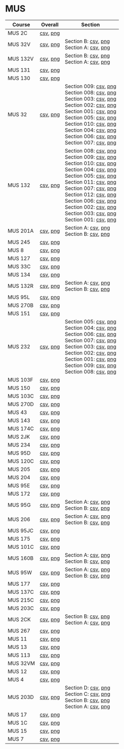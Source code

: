 # MUS

| Course | Overall | Section |
| ------ | ------- | ------- |
| MUS 2C | [csv](https://github.com/UCSD-Historical-Enrollment-Data//Users/ryanbatubara/Desktop/2024Spring/blob/main/overall/MUS%202C.csv), [png](https://raw.githubusercontent.com/UCSD-Historical-Enrollment-Data//Users/ryanbatubara/Desktop/2024Spring/main/plot_overall/MUS%202C.png) |  |
| MUS 32V | [csv](https://github.com/UCSD-Historical-Enrollment-Data//Users/ryanbatubara/Desktop/2024Spring/blob/main/overall/MUS%2032V.csv), [png](https://raw.githubusercontent.com/UCSD-Historical-Enrollment-Data//Users/ryanbatubara/Desktop/2024Spring/main/plot_overall/MUS%2032V.png) | Section B: [csv](https://github.com/UCSD-Historical-Enrollment-Data//Users/ryanbatubara/Desktop/2024Spring/blob/main/section/MUS%2032V_B.csv), [png](https://raw.githubusercontent.com/UCSD-Historical-Enrollment-Data//Users/ryanbatubara/Desktop/2024Spring/main/plot_section/MUS%2032V_B.png)<br>Section A: [csv](https://github.com/UCSD-Historical-Enrollment-Data//Users/ryanbatubara/Desktop/2024Spring/blob/main/section/MUS%2032V_A.csv), [png](https://raw.githubusercontent.com/UCSD-Historical-Enrollment-Data//Users/ryanbatubara/Desktop/2024Spring/main/plot_section/MUS%2032V_A.png) |
| MUS 132V | [csv](https://github.com/UCSD-Historical-Enrollment-Data//Users/ryanbatubara/Desktop/2024Spring/blob/main/overall/MUS%20132V.csv), [png](https://raw.githubusercontent.com/UCSD-Historical-Enrollment-Data//Users/ryanbatubara/Desktop/2024Spring/main/plot_overall/MUS%20132V.png) | Section B: [csv](https://github.com/UCSD-Historical-Enrollment-Data//Users/ryanbatubara/Desktop/2024Spring/blob/main/section/MUS%20132V_B.csv), [png](https://raw.githubusercontent.com/UCSD-Historical-Enrollment-Data//Users/ryanbatubara/Desktop/2024Spring/main/plot_section/MUS%20132V_B.png)<br>Section A: [csv](https://github.com/UCSD-Historical-Enrollment-Data//Users/ryanbatubara/Desktop/2024Spring/blob/main/section/MUS%20132V_A.csv), [png](https://raw.githubusercontent.com/UCSD-Historical-Enrollment-Data//Users/ryanbatubara/Desktop/2024Spring/main/plot_section/MUS%20132V_A.png) |
| MUS 131 | [csv](https://github.com/UCSD-Historical-Enrollment-Data//Users/ryanbatubara/Desktop/2024Spring/blob/main/overall/MUS%20131.csv), [png](https://raw.githubusercontent.com/UCSD-Historical-Enrollment-Data//Users/ryanbatubara/Desktop/2024Spring/main/plot_overall/MUS%20131.png) |  |
| MUS 130 | [csv](https://github.com/UCSD-Historical-Enrollment-Data//Users/ryanbatubara/Desktop/2024Spring/blob/main/overall/MUS%20130.csv), [png](https://raw.githubusercontent.com/UCSD-Historical-Enrollment-Data//Users/ryanbatubara/Desktop/2024Spring/main/plot_overall/MUS%20130.png) |  |
| MUS 32 | [csv](https://github.com/UCSD-Historical-Enrollment-Data//Users/ryanbatubara/Desktop/2024Spring/blob/main/overall/MUS%2032.csv), [png](https://raw.githubusercontent.com/UCSD-Historical-Enrollment-Data//Users/ryanbatubara/Desktop/2024Spring/main/plot_overall/MUS%2032.png) | Section 009: [csv](https://github.com/UCSD-Historical-Enrollment-Data//Users/ryanbatubara/Desktop/2024Spring/blob/main/section/MUS%2032_009.csv), [png](https://raw.githubusercontent.com/UCSD-Historical-Enrollment-Data//Users/ryanbatubara/Desktop/2024Spring/main/plot_section/MUS%2032_009.png)<br>Section 008: [csv](https://github.com/UCSD-Historical-Enrollment-Data//Users/ryanbatubara/Desktop/2024Spring/blob/main/section/MUS%2032_008.csv), [png](https://raw.githubusercontent.com/UCSD-Historical-Enrollment-Data//Users/ryanbatubara/Desktop/2024Spring/main/plot_section/MUS%2032_008.png)<br>Section 003: [csv](https://github.com/UCSD-Historical-Enrollment-Data//Users/ryanbatubara/Desktop/2024Spring/blob/main/section/MUS%2032_003.csv), [png](https://raw.githubusercontent.com/UCSD-Historical-Enrollment-Data//Users/ryanbatubara/Desktop/2024Spring/main/plot_section/MUS%2032_003.png)<br>Section 002: [csv](https://github.com/UCSD-Historical-Enrollment-Data//Users/ryanbatubara/Desktop/2024Spring/blob/main/section/MUS%2032_002.csv), [png](https://raw.githubusercontent.com/UCSD-Historical-Enrollment-Data//Users/ryanbatubara/Desktop/2024Spring/main/plot_section/MUS%2032_002.png)<br>Section 001: [csv](https://github.com/UCSD-Historical-Enrollment-Data//Users/ryanbatubara/Desktop/2024Spring/blob/main/section/MUS%2032_001.csv), [png](https://raw.githubusercontent.com/UCSD-Historical-Enrollment-Data//Users/ryanbatubara/Desktop/2024Spring/main/plot_section/MUS%2032_001.png)<br>Section 005: [csv](https://github.com/UCSD-Historical-Enrollment-Data//Users/ryanbatubara/Desktop/2024Spring/blob/main/section/MUS%2032_005.csv), [png](https://raw.githubusercontent.com/UCSD-Historical-Enrollment-Data//Users/ryanbatubara/Desktop/2024Spring/main/plot_section/MUS%2032_005.png)<br>Section 010: [csv](https://github.com/UCSD-Historical-Enrollment-Data//Users/ryanbatubara/Desktop/2024Spring/blob/main/section/MUS%2032_010.csv), [png](https://raw.githubusercontent.com/UCSD-Historical-Enrollment-Data//Users/ryanbatubara/Desktop/2024Spring/main/plot_section/MUS%2032_010.png)<br>Section 004: [csv](https://github.com/UCSD-Historical-Enrollment-Data//Users/ryanbatubara/Desktop/2024Spring/blob/main/section/MUS%2032_004.csv), [png](https://raw.githubusercontent.com/UCSD-Historical-Enrollment-Data//Users/ryanbatubara/Desktop/2024Spring/main/plot_section/MUS%2032_004.png)<br>Section 006: [csv](https://github.com/UCSD-Historical-Enrollment-Data//Users/ryanbatubara/Desktop/2024Spring/blob/main/section/MUS%2032_006.csv), [png](https://raw.githubusercontent.com/UCSD-Historical-Enrollment-Data//Users/ryanbatubara/Desktop/2024Spring/main/plot_section/MUS%2032_006.png)<br>Section 007: [csv](https://github.com/UCSD-Historical-Enrollment-Data//Users/ryanbatubara/Desktop/2024Spring/blob/main/section/MUS%2032_007.csv), [png](https://raw.githubusercontent.com/UCSD-Historical-Enrollment-Data//Users/ryanbatubara/Desktop/2024Spring/main/plot_section/MUS%2032_007.png) |
| MUS 132 | [csv](https://github.com/UCSD-Historical-Enrollment-Data//Users/ryanbatubara/Desktop/2024Spring/blob/main/overall/MUS%20132.csv), [png](https://raw.githubusercontent.com/UCSD-Historical-Enrollment-Data//Users/ryanbatubara/Desktop/2024Spring/main/plot_overall/MUS%20132.png) | Section 008: [csv](https://github.com/UCSD-Historical-Enrollment-Data//Users/ryanbatubara/Desktop/2024Spring/blob/main/section/MUS%20132_008.csv), [png](https://raw.githubusercontent.com/UCSD-Historical-Enrollment-Data//Users/ryanbatubara/Desktop/2024Spring/main/plot_section/MUS%20132_008.png)<br>Section 009: [csv](https://github.com/UCSD-Historical-Enrollment-Data//Users/ryanbatubara/Desktop/2024Spring/blob/main/section/MUS%20132_009.csv), [png](https://raw.githubusercontent.com/UCSD-Historical-Enrollment-Data//Users/ryanbatubara/Desktop/2024Spring/main/plot_section/MUS%20132_009.png)<br>Section 010: [csv](https://github.com/UCSD-Historical-Enrollment-Data//Users/ryanbatubara/Desktop/2024Spring/blob/main/section/MUS%20132_010.csv), [png](https://raw.githubusercontent.com/UCSD-Historical-Enrollment-Data//Users/ryanbatubara/Desktop/2024Spring/main/plot_section/MUS%20132_010.png)<br>Section 004: [csv](https://github.com/UCSD-Historical-Enrollment-Data//Users/ryanbatubara/Desktop/2024Spring/blob/main/section/MUS%20132_004.csv), [png](https://raw.githubusercontent.com/UCSD-Historical-Enrollment-Data//Users/ryanbatubara/Desktop/2024Spring/main/plot_section/MUS%20132_004.png)<br>Section 005: [csv](https://github.com/UCSD-Historical-Enrollment-Data//Users/ryanbatubara/Desktop/2024Spring/blob/main/section/MUS%20132_005.csv), [png](https://raw.githubusercontent.com/UCSD-Historical-Enrollment-Data//Users/ryanbatubara/Desktop/2024Spring/main/plot_section/MUS%20132_005.png)<br>Section 011: [csv](https://github.com/UCSD-Historical-Enrollment-Data//Users/ryanbatubara/Desktop/2024Spring/blob/main/section/MUS%20132_011.csv), [png](https://raw.githubusercontent.com/UCSD-Historical-Enrollment-Data//Users/ryanbatubara/Desktop/2024Spring/main/plot_section/MUS%20132_011.png)<br>Section 007: [csv](https://github.com/UCSD-Historical-Enrollment-Data//Users/ryanbatubara/Desktop/2024Spring/blob/main/section/MUS%20132_007.csv), [png](https://raw.githubusercontent.com/UCSD-Historical-Enrollment-Data//Users/ryanbatubara/Desktop/2024Spring/main/plot_section/MUS%20132_007.png)<br>Section 012: [csv](https://github.com/UCSD-Historical-Enrollment-Data//Users/ryanbatubara/Desktop/2024Spring/blob/main/section/MUS%20132_012.csv), [png](https://raw.githubusercontent.com/UCSD-Historical-Enrollment-Data//Users/ryanbatubara/Desktop/2024Spring/main/plot_section/MUS%20132_012.png)<br>Section 006: [csv](https://github.com/UCSD-Historical-Enrollment-Data//Users/ryanbatubara/Desktop/2024Spring/blob/main/section/MUS%20132_006.csv), [png](https://raw.githubusercontent.com/UCSD-Historical-Enrollment-Data//Users/ryanbatubara/Desktop/2024Spring/main/plot_section/MUS%20132_006.png)<br>Section 002: [csv](https://github.com/UCSD-Historical-Enrollment-Data//Users/ryanbatubara/Desktop/2024Spring/blob/main/section/MUS%20132_002.csv), [png](https://raw.githubusercontent.com/UCSD-Historical-Enrollment-Data//Users/ryanbatubara/Desktop/2024Spring/main/plot_section/MUS%20132_002.png)<br>Section 003: [csv](https://github.com/UCSD-Historical-Enrollment-Data//Users/ryanbatubara/Desktop/2024Spring/blob/main/section/MUS%20132_003.csv), [png](https://raw.githubusercontent.com/UCSD-Historical-Enrollment-Data//Users/ryanbatubara/Desktop/2024Spring/main/plot_section/MUS%20132_003.png)<br>Section 001: [csv](https://github.com/UCSD-Historical-Enrollment-Data//Users/ryanbatubara/Desktop/2024Spring/blob/main/section/MUS%20132_001.csv), [png](https://raw.githubusercontent.com/UCSD-Historical-Enrollment-Data//Users/ryanbatubara/Desktop/2024Spring/main/plot_section/MUS%20132_001.png) |
| MUS 201A | [csv](https://github.com/UCSD-Historical-Enrollment-Data//Users/ryanbatubara/Desktop/2024Spring/blob/main/overall/MUS%20201A.csv), [png](https://raw.githubusercontent.com/UCSD-Historical-Enrollment-Data//Users/ryanbatubara/Desktop/2024Spring/main/plot_overall/MUS%20201A.png) | Section A: [csv](https://github.com/UCSD-Historical-Enrollment-Data//Users/ryanbatubara/Desktop/2024Spring/blob/main/section/MUS%20201A_A.csv), [png](https://raw.githubusercontent.com/UCSD-Historical-Enrollment-Data//Users/ryanbatubara/Desktop/2024Spring/main/plot_section/MUS%20201A_A.png)<br>Section B: [csv](https://github.com/UCSD-Historical-Enrollment-Data//Users/ryanbatubara/Desktop/2024Spring/blob/main/section/MUS%20201A_B.csv), [png](https://raw.githubusercontent.com/UCSD-Historical-Enrollment-Data//Users/ryanbatubara/Desktop/2024Spring/main/plot_section/MUS%20201A_B.png) |
| MUS 245 | [csv](https://github.com/UCSD-Historical-Enrollment-Data//Users/ryanbatubara/Desktop/2024Spring/blob/main/overall/MUS%20245.csv), [png](https://raw.githubusercontent.com/UCSD-Historical-Enrollment-Data//Users/ryanbatubara/Desktop/2024Spring/main/plot_overall/MUS%20245.png) |  |
| MUS 8 | [csv](https://github.com/UCSD-Historical-Enrollment-Data//Users/ryanbatubara/Desktop/2024Spring/blob/main/overall/MUS%208.csv), [png](https://raw.githubusercontent.com/UCSD-Historical-Enrollment-Data//Users/ryanbatubara/Desktop/2024Spring/main/plot_overall/MUS%208.png) |  |
| MUS 127 | [csv](https://github.com/UCSD-Historical-Enrollment-Data//Users/ryanbatubara/Desktop/2024Spring/blob/main/overall/MUS%20127.csv), [png](https://raw.githubusercontent.com/UCSD-Historical-Enrollment-Data//Users/ryanbatubara/Desktop/2024Spring/main/plot_overall/MUS%20127.png) |  |
| MUS 33C | [csv](https://github.com/UCSD-Historical-Enrollment-Data//Users/ryanbatubara/Desktop/2024Spring/blob/main/overall/MUS%2033C.csv), [png](https://raw.githubusercontent.com/UCSD-Historical-Enrollment-Data//Users/ryanbatubara/Desktop/2024Spring/main/plot_overall/MUS%2033C.png) |  |
| MUS 134 | [csv](https://github.com/UCSD-Historical-Enrollment-Data//Users/ryanbatubara/Desktop/2024Spring/blob/main/overall/MUS%20134.csv), [png](https://raw.githubusercontent.com/UCSD-Historical-Enrollment-Data//Users/ryanbatubara/Desktop/2024Spring/main/plot_overall/MUS%20134.png) |  |
| MUS 132R | [csv](https://github.com/UCSD-Historical-Enrollment-Data//Users/ryanbatubara/Desktop/2024Spring/blob/main/overall/MUS%20132R.csv), [png](https://raw.githubusercontent.com/UCSD-Historical-Enrollment-Data//Users/ryanbatubara/Desktop/2024Spring/main/plot_overall/MUS%20132R.png) | Section A: [csv](https://github.com/UCSD-Historical-Enrollment-Data//Users/ryanbatubara/Desktop/2024Spring/blob/main/section/MUS%20132R_A.csv), [png](https://raw.githubusercontent.com/UCSD-Historical-Enrollment-Data//Users/ryanbatubara/Desktop/2024Spring/main/plot_section/MUS%20132R_A.png)<br>Section B: [csv](https://github.com/UCSD-Historical-Enrollment-Data//Users/ryanbatubara/Desktop/2024Spring/blob/main/section/MUS%20132R_B.csv), [png](https://raw.githubusercontent.com/UCSD-Historical-Enrollment-Data//Users/ryanbatubara/Desktop/2024Spring/main/plot_section/MUS%20132R_B.png) |
| MUS 95L | [csv](https://github.com/UCSD-Historical-Enrollment-Data//Users/ryanbatubara/Desktop/2024Spring/blob/main/overall/MUS%2095L.csv), [png](https://raw.githubusercontent.com/UCSD-Historical-Enrollment-Data//Users/ryanbatubara/Desktop/2024Spring/main/plot_overall/MUS%2095L.png) |  |
| MUS 270B | [csv](https://github.com/UCSD-Historical-Enrollment-Data//Users/ryanbatubara/Desktop/2024Spring/blob/main/overall/MUS%20270B.csv), [png](https://raw.githubusercontent.com/UCSD-Historical-Enrollment-Data//Users/ryanbatubara/Desktop/2024Spring/main/plot_overall/MUS%20270B.png) |  |
| MUS 151 | [csv](https://github.com/UCSD-Historical-Enrollment-Data//Users/ryanbatubara/Desktop/2024Spring/blob/main/overall/MUS%20151.csv), [png](https://raw.githubusercontent.com/UCSD-Historical-Enrollment-Data//Users/ryanbatubara/Desktop/2024Spring/main/plot_overall/MUS%20151.png) |  |
| MUS 232 | [csv](https://github.com/UCSD-Historical-Enrollment-Data//Users/ryanbatubara/Desktop/2024Spring/blob/main/overall/MUS%20232.csv), [png](https://raw.githubusercontent.com/UCSD-Historical-Enrollment-Data//Users/ryanbatubara/Desktop/2024Spring/main/plot_overall/MUS%20232.png) | Section 005: [csv](https://github.com/UCSD-Historical-Enrollment-Data//Users/ryanbatubara/Desktop/2024Spring/blob/main/section/MUS%20232_005.csv), [png](https://raw.githubusercontent.com/UCSD-Historical-Enrollment-Data//Users/ryanbatubara/Desktop/2024Spring/main/plot_section/MUS%20232_005.png)<br>Section 004: [csv](https://github.com/UCSD-Historical-Enrollment-Data//Users/ryanbatubara/Desktop/2024Spring/blob/main/section/MUS%20232_004.csv), [png](https://raw.githubusercontent.com/UCSD-Historical-Enrollment-Data//Users/ryanbatubara/Desktop/2024Spring/main/plot_section/MUS%20232_004.png)<br>Section 006: [csv](https://github.com/UCSD-Historical-Enrollment-Data//Users/ryanbatubara/Desktop/2024Spring/blob/main/section/MUS%20232_006.csv), [png](https://raw.githubusercontent.com/UCSD-Historical-Enrollment-Data//Users/ryanbatubara/Desktop/2024Spring/main/plot_section/MUS%20232_006.png)<br>Section 007: [csv](https://github.com/UCSD-Historical-Enrollment-Data//Users/ryanbatubara/Desktop/2024Spring/blob/main/section/MUS%20232_007.csv), [png](https://raw.githubusercontent.com/UCSD-Historical-Enrollment-Data//Users/ryanbatubara/Desktop/2024Spring/main/plot_section/MUS%20232_007.png)<br>Section 003: [csv](https://github.com/UCSD-Historical-Enrollment-Data//Users/ryanbatubara/Desktop/2024Spring/blob/main/section/MUS%20232_003.csv), [png](https://raw.githubusercontent.com/UCSD-Historical-Enrollment-Data//Users/ryanbatubara/Desktop/2024Spring/main/plot_section/MUS%20232_003.png)<br>Section 002: [csv](https://github.com/UCSD-Historical-Enrollment-Data//Users/ryanbatubara/Desktop/2024Spring/blob/main/section/MUS%20232_002.csv), [png](https://raw.githubusercontent.com/UCSD-Historical-Enrollment-Data//Users/ryanbatubara/Desktop/2024Spring/main/plot_section/MUS%20232_002.png)<br>Section 001: [csv](https://github.com/UCSD-Historical-Enrollment-Data//Users/ryanbatubara/Desktop/2024Spring/blob/main/section/MUS%20232_001.csv), [png](https://raw.githubusercontent.com/UCSD-Historical-Enrollment-Data//Users/ryanbatubara/Desktop/2024Spring/main/plot_section/MUS%20232_001.png)<br>Section 009: [csv](https://github.com/UCSD-Historical-Enrollment-Data//Users/ryanbatubara/Desktop/2024Spring/blob/main/section/MUS%20232_009.csv), [png](https://raw.githubusercontent.com/UCSD-Historical-Enrollment-Data//Users/ryanbatubara/Desktop/2024Spring/main/plot_section/MUS%20232_009.png)<br>Section 008: [csv](https://github.com/UCSD-Historical-Enrollment-Data//Users/ryanbatubara/Desktop/2024Spring/blob/main/section/MUS%20232_008.csv), [png](https://raw.githubusercontent.com/UCSD-Historical-Enrollment-Data//Users/ryanbatubara/Desktop/2024Spring/main/plot_section/MUS%20232_008.png) |
| MUS 103F | [csv](https://github.com/UCSD-Historical-Enrollment-Data//Users/ryanbatubara/Desktop/2024Spring/blob/main/overall/MUS%20103F.csv), [png](https://raw.githubusercontent.com/UCSD-Historical-Enrollment-Data//Users/ryanbatubara/Desktop/2024Spring/main/plot_overall/MUS%20103F.png) |  |
| MUS 150 | [csv](https://github.com/UCSD-Historical-Enrollment-Data//Users/ryanbatubara/Desktop/2024Spring/blob/main/overall/MUS%20150.csv), [png](https://raw.githubusercontent.com/UCSD-Historical-Enrollment-Data//Users/ryanbatubara/Desktop/2024Spring/main/plot_overall/MUS%20150.png) |  |
| MUS 103C | [csv](https://github.com/UCSD-Historical-Enrollment-Data//Users/ryanbatubara/Desktop/2024Spring/blob/main/overall/MUS%20103C.csv), [png](https://raw.githubusercontent.com/UCSD-Historical-Enrollment-Data//Users/ryanbatubara/Desktop/2024Spring/main/plot_overall/MUS%20103C.png) |  |
| MUS 270D | [csv](https://github.com/UCSD-Historical-Enrollment-Data//Users/ryanbatubara/Desktop/2024Spring/blob/main/overall/MUS%20270D.csv), [png](https://raw.githubusercontent.com/UCSD-Historical-Enrollment-Data//Users/ryanbatubara/Desktop/2024Spring/main/plot_overall/MUS%20270D.png) |  |
| MUS 43 | [csv](https://github.com/UCSD-Historical-Enrollment-Data//Users/ryanbatubara/Desktop/2024Spring/blob/main/overall/MUS%2043.csv), [png](https://raw.githubusercontent.com/UCSD-Historical-Enrollment-Data//Users/ryanbatubara/Desktop/2024Spring/main/plot_overall/MUS%2043.png) |  |
| MUS 143 | [csv](https://github.com/UCSD-Historical-Enrollment-Data//Users/ryanbatubara/Desktop/2024Spring/blob/main/overall/MUS%20143.csv), [png](https://raw.githubusercontent.com/UCSD-Historical-Enrollment-Data//Users/ryanbatubara/Desktop/2024Spring/main/plot_overall/MUS%20143.png) |  |
| MUS 174C | [csv](https://github.com/UCSD-Historical-Enrollment-Data//Users/ryanbatubara/Desktop/2024Spring/blob/main/overall/MUS%20174C.csv), [png](https://raw.githubusercontent.com/UCSD-Historical-Enrollment-Data//Users/ryanbatubara/Desktop/2024Spring/main/plot_overall/MUS%20174C.png) |  |
| MUS 2JK | [csv](https://github.com/UCSD-Historical-Enrollment-Data//Users/ryanbatubara/Desktop/2024Spring/blob/main/overall/MUS%202JK.csv), [png](https://raw.githubusercontent.com/UCSD-Historical-Enrollment-Data//Users/ryanbatubara/Desktop/2024Spring/main/plot_overall/MUS%202JK.png) |  |
| MUS 234 | [csv](https://github.com/UCSD-Historical-Enrollment-Data//Users/ryanbatubara/Desktop/2024Spring/blob/main/overall/MUS%20234.csv), [png](https://raw.githubusercontent.com/UCSD-Historical-Enrollment-Data//Users/ryanbatubara/Desktop/2024Spring/main/plot_overall/MUS%20234.png) |  |
| MUS 95D | [csv](https://github.com/UCSD-Historical-Enrollment-Data//Users/ryanbatubara/Desktop/2024Spring/blob/main/overall/MUS%2095D.csv), [png](https://raw.githubusercontent.com/UCSD-Historical-Enrollment-Data//Users/ryanbatubara/Desktop/2024Spring/main/plot_overall/MUS%2095D.png) |  |
| MUS 120C | [csv](https://github.com/UCSD-Historical-Enrollment-Data//Users/ryanbatubara/Desktop/2024Spring/blob/main/overall/MUS%20120C.csv), [png](https://raw.githubusercontent.com/UCSD-Historical-Enrollment-Data//Users/ryanbatubara/Desktop/2024Spring/main/plot_overall/MUS%20120C.png) |  |
| MUS 205 | [csv](https://github.com/UCSD-Historical-Enrollment-Data//Users/ryanbatubara/Desktop/2024Spring/blob/main/overall/MUS%20205.csv), [png](https://raw.githubusercontent.com/UCSD-Historical-Enrollment-Data//Users/ryanbatubara/Desktop/2024Spring/main/plot_overall/MUS%20205.png) |  |
| MUS 204 | [csv](https://github.com/UCSD-Historical-Enrollment-Data//Users/ryanbatubara/Desktop/2024Spring/blob/main/overall/MUS%20204.csv), [png](https://raw.githubusercontent.com/UCSD-Historical-Enrollment-Data//Users/ryanbatubara/Desktop/2024Spring/main/plot_overall/MUS%20204.png) |  |
| MUS 95E | [csv](https://github.com/UCSD-Historical-Enrollment-Data//Users/ryanbatubara/Desktop/2024Spring/blob/main/overall/MUS%2095E.csv), [png](https://raw.githubusercontent.com/UCSD-Historical-Enrollment-Data//Users/ryanbatubara/Desktop/2024Spring/main/plot_overall/MUS%2095E.png) |  |
| MUS 172 | [csv](https://github.com/UCSD-Historical-Enrollment-Data//Users/ryanbatubara/Desktop/2024Spring/blob/main/overall/MUS%20172.csv), [png](https://raw.githubusercontent.com/UCSD-Historical-Enrollment-Data//Users/ryanbatubara/Desktop/2024Spring/main/plot_overall/MUS%20172.png) |  |
| MUS 95G | [csv](https://github.com/UCSD-Historical-Enrollment-Data//Users/ryanbatubara/Desktop/2024Spring/blob/main/overall/MUS%2095G.csv), [png](https://raw.githubusercontent.com/UCSD-Historical-Enrollment-Data//Users/ryanbatubara/Desktop/2024Spring/main/plot_overall/MUS%2095G.png) | Section A: [csv](https://github.com/UCSD-Historical-Enrollment-Data//Users/ryanbatubara/Desktop/2024Spring/blob/main/section/MUS%2095G_A.csv), [png](https://raw.githubusercontent.com/UCSD-Historical-Enrollment-Data//Users/ryanbatubara/Desktop/2024Spring/main/plot_section/MUS%2095G_A.png)<br>Section B: [csv](https://github.com/UCSD-Historical-Enrollment-Data//Users/ryanbatubara/Desktop/2024Spring/blob/main/section/MUS%2095G_B.csv), [png](https://raw.githubusercontent.com/UCSD-Historical-Enrollment-Data//Users/ryanbatubara/Desktop/2024Spring/main/plot_section/MUS%2095G_B.png) |
| MUS 206 | [csv](https://github.com/UCSD-Historical-Enrollment-Data//Users/ryanbatubara/Desktop/2024Spring/blob/main/overall/MUS%20206.csv), [png](https://raw.githubusercontent.com/UCSD-Historical-Enrollment-Data//Users/ryanbatubara/Desktop/2024Spring/main/plot_overall/MUS%20206.png) | Section A: [csv](https://github.com/UCSD-Historical-Enrollment-Data//Users/ryanbatubara/Desktop/2024Spring/blob/main/section/MUS%20206_A.csv), [png](https://raw.githubusercontent.com/UCSD-Historical-Enrollment-Data//Users/ryanbatubara/Desktop/2024Spring/main/plot_section/MUS%20206_A.png)<br>Section B: [csv](https://github.com/UCSD-Historical-Enrollment-Data//Users/ryanbatubara/Desktop/2024Spring/blob/main/section/MUS%20206_B.csv), [png](https://raw.githubusercontent.com/UCSD-Historical-Enrollment-Data//Users/ryanbatubara/Desktop/2024Spring/main/plot_section/MUS%20206_B.png) |
| MUS 95JC | [csv](https://github.com/UCSD-Historical-Enrollment-Data//Users/ryanbatubara/Desktop/2024Spring/blob/main/overall/MUS%2095JC.csv), [png](https://raw.githubusercontent.com/UCSD-Historical-Enrollment-Data//Users/ryanbatubara/Desktop/2024Spring/main/plot_overall/MUS%2095JC.png) |  |
| MUS 175 | [csv](https://github.com/UCSD-Historical-Enrollment-Data//Users/ryanbatubara/Desktop/2024Spring/blob/main/overall/MUS%20175.csv), [png](https://raw.githubusercontent.com/UCSD-Historical-Enrollment-Data//Users/ryanbatubara/Desktop/2024Spring/main/plot_overall/MUS%20175.png) |  |
| MUS 101C | [csv](https://github.com/UCSD-Historical-Enrollment-Data//Users/ryanbatubara/Desktop/2024Spring/blob/main/overall/MUS%20101C.csv), [png](https://raw.githubusercontent.com/UCSD-Historical-Enrollment-Data//Users/ryanbatubara/Desktop/2024Spring/main/plot_overall/MUS%20101C.png) |  |
| MUS 160B | [csv](https://github.com/UCSD-Historical-Enrollment-Data//Users/ryanbatubara/Desktop/2024Spring/blob/main/overall/MUS%20160B.csv), [png](https://raw.githubusercontent.com/UCSD-Historical-Enrollment-Data//Users/ryanbatubara/Desktop/2024Spring/main/plot_overall/MUS%20160B.png) | Section A: [csv](https://github.com/UCSD-Historical-Enrollment-Data//Users/ryanbatubara/Desktop/2024Spring/blob/main/section/MUS%20160B_A.csv), [png](https://raw.githubusercontent.com/UCSD-Historical-Enrollment-Data//Users/ryanbatubara/Desktop/2024Spring/main/plot_section/MUS%20160B_A.png)<br>Section B: [csv](https://github.com/UCSD-Historical-Enrollment-Data//Users/ryanbatubara/Desktop/2024Spring/blob/main/section/MUS%20160B_B.csv), [png](https://raw.githubusercontent.com/UCSD-Historical-Enrollment-Data//Users/ryanbatubara/Desktop/2024Spring/main/plot_section/MUS%20160B_B.png) |
| MUS 95W | [csv](https://github.com/UCSD-Historical-Enrollment-Data//Users/ryanbatubara/Desktop/2024Spring/blob/main/overall/MUS%2095W.csv), [png](https://raw.githubusercontent.com/UCSD-Historical-Enrollment-Data//Users/ryanbatubara/Desktop/2024Spring/main/plot_overall/MUS%2095W.png) | Section A: [csv](https://github.com/UCSD-Historical-Enrollment-Data//Users/ryanbatubara/Desktop/2024Spring/blob/main/section/MUS%2095W_A.csv), [png](https://raw.githubusercontent.com/UCSD-Historical-Enrollment-Data//Users/ryanbatubara/Desktop/2024Spring/main/plot_section/MUS%2095W_A.png)<br>Section B: [csv](https://github.com/UCSD-Historical-Enrollment-Data//Users/ryanbatubara/Desktop/2024Spring/blob/main/section/MUS%2095W_B.csv), [png](https://raw.githubusercontent.com/UCSD-Historical-Enrollment-Data//Users/ryanbatubara/Desktop/2024Spring/main/plot_section/MUS%2095W_B.png) |
| MUS 177 | [csv](https://github.com/UCSD-Historical-Enrollment-Data//Users/ryanbatubara/Desktop/2024Spring/blob/main/overall/MUS%20177.csv), [png](https://raw.githubusercontent.com/UCSD-Historical-Enrollment-Data//Users/ryanbatubara/Desktop/2024Spring/main/plot_overall/MUS%20177.png) |  |
| MUS 137C | [csv](https://github.com/UCSD-Historical-Enrollment-Data//Users/ryanbatubara/Desktop/2024Spring/blob/main/overall/MUS%20137C.csv), [png](https://raw.githubusercontent.com/UCSD-Historical-Enrollment-Data//Users/ryanbatubara/Desktop/2024Spring/main/plot_overall/MUS%20137C.png) |  |
| MUS 215C | [csv](https://github.com/UCSD-Historical-Enrollment-Data//Users/ryanbatubara/Desktop/2024Spring/blob/main/overall/MUS%20215C.csv), [png](https://raw.githubusercontent.com/UCSD-Historical-Enrollment-Data//Users/ryanbatubara/Desktop/2024Spring/main/plot_overall/MUS%20215C.png) |  |
| MUS 203C | [csv](https://github.com/UCSD-Historical-Enrollment-Data//Users/ryanbatubara/Desktop/2024Spring/blob/main/overall/MUS%20203C.csv), [png](https://raw.githubusercontent.com/UCSD-Historical-Enrollment-Data//Users/ryanbatubara/Desktop/2024Spring/main/plot_overall/MUS%20203C.png) |  |
| MUS 2CK | [csv](https://github.com/UCSD-Historical-Enrollment-Data//Users/ryanbatubara/Desktop/2024Spring/blob/main/overall/MUS%202CK.csv), [png](https://raw.githubusercontent.com/UCSD-Historical-Enrollment-Data//Users/ryanbatubara/Desktop/2024Spring/main/plot_overall/MUS%202CK.png) | Section B: [csv](https://github.com/UCSD-Historical-Enrollment-Data//Users/ryanbatubara/Desktop/2024Spring/blob/main/section/MUS%202CK_B.csv), [png](https://raw.githubusercontent.com/UCSD-Historical-Enrollment-Data//Users/ryanbatubara/Desktop/2024Spring/main/plot_section/MUS%202CK_B.png)<br>Section A: [csv](https://github.com/UCSD-Historical-Enrollment-Data//Users/ryanbatubara/Desktop/2024Spring/blob/main/section/MUS%202CK_A.csv), [png](https://raw.githubusercontent.com/UCSD-Historical-Enrollment-Data//Users/ryanbatubara/Desktop/2024Spring/main/plot_section/MUS%202CK_A.png) |
| MUS 267 | [csv](https://github.com/UCSD-Historical-Enrollment-Data//Users/ryanbatubara/Desktop/2024Spring/blob/main/overall/MUS%20267.csv), [png](https://raw.githubusercontent.com/UCSD-Historical-Enrollment-Data//Users/ryanbatubara/Desktop/2024Spring/main/plot_overall/MUS%20267.png) |  |
| MUS 11 | [csv](https://github.com/UCSD-Historical-Enrollment-Data//Users/ryanbatubara/Desktop/2024Spring/blob/main/overall/MUS%2011.csv), [png](https://raw.githubusercontent.com/UCSD-Historical-Enrollment-Data//Users/ryanbatubara/Desktop/2024Spring/main/plot_overall/MUS%2011.png) |  |
| MUS 13 | [csv](https://github.com/UCSD-Historical-Enrollment-Data//Users/ryanbatubara/Desktop/2024Spring/blob/main/overall/MUS%2013.csv), [png](https://raw.githubusercontent.com/UCSD-Historical-Enrollment-Data//Users/ryanbatubara/Desktop/2024Spring/main/plot_overall/MUS%2013.png) |  |
| MUS 113 | [csv](https://github.com/UCSD-Historical-Enrollment-Data//Users/ryanbatubara/Desktop/2024Spring/blob/main/overall/MUS%20113.csv), [png](https://raw.githubusercontent.com/UCSD-Historical-Enrollment-Data//Users/ryanbatubara/Desktop/2024Spring/main/plot_overall/MUS%20113.png) |  |
| MUS 32VM | [csv](https://github.com/UCSD-Historical-Enrollment-Data//Users/ryanbatubara/Desktop/2024Spring/blob/main/overall/MUS%2032VM.csv), [png](https://raw.githubusercontent.com/UCSD-Historical-Enrollment-Data//Users/ryanbatubara/Desktop/2024Spring/main/plot_overall/MUS%2032VM.png) |  |
| MUS 12 | [csv](https://github.com/UCSD-Historical-Enrollment-Data//Users/ryanbatubara/Desktop/2024Spring/blob/main/overall/MUS%2012.csv), [png](https://raw.githubusercontent.com/UCSD-Historical-Enrollment-Data//Users/ryanbatubara/Desktop/2024Spring/main/plot_overall/MUS%2012.png) |  |
| MUS 4 | [csv](https://github.com/UCSD-Historical-Enrollment-Data//Users/ryanbatubara/Desktop/2024Spring/blob/main/overall/MUS%204.csv), [png](https://raw.githubusercontent.com/UCSD-Historical-Enrollment-Data//Users/ryanbatubara/Desktop/2024Spring/main/plot_overall/MUS%204.png) |  |
| MUS 203D | [csv](https://github.com/UCSD-Historical-Enrollment-Data//Users/ryanbatubara/Desktop/2024Spring/blob/main/overall/MUS%20203D.csv), [png](https://raw.githubusercontent.com/UCSD-Historical-Enrollment-Data//Users/ryanbatubara/Desktop/2024Spring/main/plot_overall/MUS%20203D.png) | Section D: [csv](https://github.com/UCSD-Historical-Enrollment-Data//Users/ryanbatubara/Desktop/2024Spring/blob/main/section/MUS%20203D_D.csv), [png](https://raw.githubusercontent.com/UCSD-Historical-Enrollment-Data//Users/ryanbatubara/Desktop/2024Spring/main/plot_section/MUS%20203D_D.png)<br>Section C: [csv](https://github.com/UCSD-Historical-Enrollment-Data//Users/ryanbatubara/Desktop/2024Spring/blob/main/section/MUS%20203D_C.csv), [png](https://raw.githubusercontent.com/UCSD-Historical-Enrollment-Data//Users/ryanbatubara/Desktop/2024Spring/main/plot_section/MUS%20203D_C.png)<br>Section B: [csv](https://github.com/UCSD-Historical-Enrollment-Data//Users/ryanbatubara/Desktop/2024Spring/blob/main/section/MUS%20203D_B.csv), [png](https://raw.githubusercontent.com/UCSD-Historical-Enrollment-Data//Users/ryanbatubara/Desktop/2024Spring/main/plot_section/MUS%20203D_B.png)<br>Section A: [csv](https://github.com/UCSD-Historical-Enrollment-Data//Users/ryanbatubara/Desktop/2024Spring/blob/main/section/MUS%20203D_A.csv), [png](https://raw.githubusercontent.com/UCSD-Historical-Enrollment-Data//Users/ryanbatubara/Desktop/2024Spring/main/plot_section/MUS%20203D_A.png) |
| MUS 17 | [csv](https://github.com/UCSD-Historical-Enrollment-Data//Users/ryanbatubara/Desktop/2024Spring/blob/main/overall/MUS%2017.csv), [png](https://raw.githubusercontent.com/UCSD-Historical-Enrollment-Data//Users/ryanbatubara/Desktop/2024Spring/main/plot_overall/MUS%2017.png) |  |
| MUS 1C | [csv](https://github.com/UCSD-Historical-Enrollment-Data//Users/ryanbatubara/Desktop/2024Spring/blob/main/overall/MUS%201C.csv), [png](https://raw.githubusercontent.com/UCSD-Historical-Enrollment-Data//Users/ryanbatubara/Desktop/2024Spring/main/plot_overall/MUS%201C.png) |  |
| MUS 15 | [csv](https://github.com/UCSD-Historical-Enrollment-Data//Users/ryanbatubara/Desktop/2024Spring/blob/main/overall/MUS%2015.csv), [png](https://raw.githubusercontent.com/UCSD-Historical-Enrollment-Data//Users/ryanbatubara/Desktop/2024Spring/main/plot_overall/MUS%2015.png) |  |
| MUS 7 | [csv](https://github.com/UCSD-Historical-Enrollment-Data//Users/ryanbatubara/Desktop/2024Spring/blob/main/overall/MUS%207.csv), [png](https://raw.githubusercontent.com/UCSD-Historical-Enrollment-Data//Users/ryanbatubara/Desktop/2024Spring/main/plot_overall/MUS%207.png) |  |
